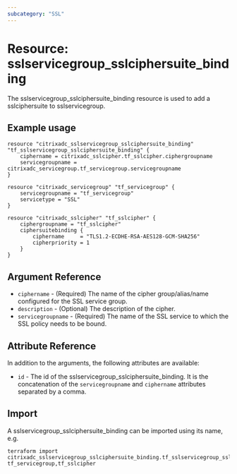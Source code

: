 ```yaml
---
subcategory: "SSL"
---
```


# Resource: sslservicegroup_sslciphersuite_binding

The sslservicegroup_sslciphersuite_binding resource is used to add a sslciphersuite to sslservicegroup.


## Example usage

```hcl
resource "citrixadc_sslservicegroup_sslciphersuite_binding" "tf_sslservicegroup_sslciphersuite_binding" {
	ciphername = citrixadc_sslcipher.tf_sslcipher.ciphergroupname
	servicegroupname = citrixadc_servicegroup.tf_servicegroup.servicegroupname
}

resource "citrixadc_servicegroup" "tf_servicegroup" {
	servicegroupname = "tf_servicegroup"
	servicetype = "SSL"
}

resource "citrixadc_sslcipher" "tf_sslcipher" {
	ciphergroupname = "tf_sslcipher"
	ciphersuitebinding {
		ciphername     = "TLS1.2-ECDHE-RSA-AES128-GCM-SHA256"
		cipherpriority = 1
	}
}
```


## Argument Reference

* `ciphername` - (Required) The name of the cipher group/alias/name configured for the SSL service group.
* `description` - (Optional) The description of the cipher.
* `servicegroupname` - (Required) The name of the SSL service to which the SSL policy needs to be bound.


## Attribute Reference

In addition to the arguments, the following attributes are available:

* `id` - The id of the sslservicegroup_sslciphersuite_binding. It is the concatenation of the `servicegroupname` and `ciphername` attributes separated by a comma.


## Import

A sslservicegroup_sslciphersuite_binding can be imported using its name, e.g.

```shell
terraform import citrixadc_sslservicegroup_sslciphersuite_binding.tf_sslservicegroup_sslciphersuite_binding tf_servicegroup,tf_sslcipher
```
